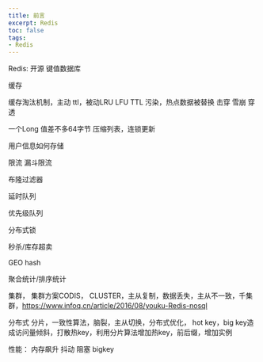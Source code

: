 ```yaml
---
title: 前言
excerpt: Redis
toc: false
tags:
- Redis
---
```


Redis: 开源 键值数据库

缓存

缓存淘汰机制，主动 ttl，被动LRU LFU TTL 
污染，热点数据被替换
击穿
雪崩
穿透

一个Long 值差不多64字节
压缩列表，连锁更新

用户信息如何存储

限流
漏斗限流 

布隆过滤器

延时队列

优先级队列

分布式锁

秒杀/库存超卖

GEO hash

聚合统计/排序统计


集群，
集群方案CODIS， CLUSTER，主从复制，数据丢失，主从不一致，千集群，https://www.infoq.cn/article/2016/08/youku-Redis-nosql

分布式
分片，一致性算法，脑裂，主从切换，分布式优化， hot key，big key造成访问量倾斜，打散热key，利用分片算法增加热key，前后缀，增加实例

性能：
内存飙升
抖动
阻塞
bigkey
